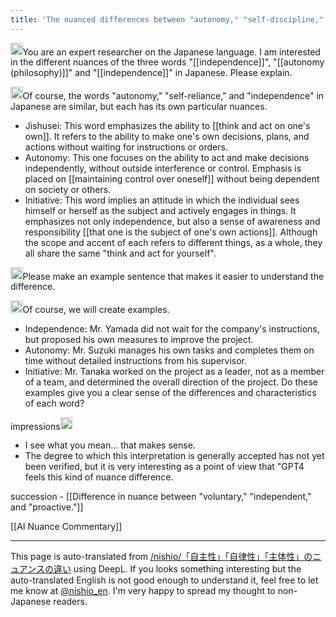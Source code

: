 ```yaml
---
title: 'The nuanced differences between "autonomy," "self-discipline," and "initiative."'
---
```


<img src='https://scrapbox.io/api/pages/nishio-en/nishio/icon' alt='nishio.icon' height="19.5"/>You are an expert researcher on the Japanese language. I am interested in the different nuances of the three words "[[independence]]", "[[autonomy (philosophy)]]" and "[[independence]]" in Japanese. Please explain.

<img src='https://scrapbox.io/api/pages/nishio-en/gpt/icon' alt='gpt.icon' height="19.5"/>Of course, the words "autonomy," "self-reliance," and "independence" in Japanese are similar, but each has its own particular nuances.
- Jishusei: This word emphasizes the ability to [[think and act on one's own]]. It refers to the ability to make one's own decisions, plans, and actions without waiting for instructions or orders.
- Autonomy: This one focuses on the ability to act and make decisions independently, without outside interference or control. Emphasis is placed on [[maintaining control over oneself]] without being dependent on society or others.
- Initiative: This word implies an attitude in which the individual sees himself or herself as the subject and actively engages in things. It emphasizes not only independence, but also a sense of awareness and responsibility [[that one is the subject of one's own actions]].
Although the scope and accent of each refers to different things, as a whole, they all share the same "think and act for yourself".

<img src='https://scrapbox.io/api/pages/nishio-en/nishio/icon' alt='nishio.icon' height="19.5"/>Please make an example sentence that makes it easier to understand the difference.

<img src='https://scrapbox.io/api/pages/nishio-en/gpt/icon' alt='gpt.icon' height="19.5"/>Of course, we will create examples.
- Independence: Mr. Yamada did not wait for the company's instructions, but proposed his own measures to improve the project.
- Autonomy: Mr. Suzuki manages his own tasks and completes them on time without detailed instructions from his supervisor.
- Initiative: Mr. Tanaka worked on the project as a leader, not as a member of a team, and determined the overall direction of the project.
Do these examples give you a clear sense of the differences and characteristics of each word?

impressions<img src='https://scrapbox.io/api/pages/nishio-en/nishio/icon' alt='nishio.icon' height="19.5"/>
- I see what you mean... that makes sense.
- The degree to which this interpretation is generally accepted has not yet been verified, but it is very interesting as a point of view that "GPT4 feels this kind of nuance difference.

succession
    - [[Difference in nuance between "voluntary," "independent," and "proactive."]]

[[AI Nuance Commentary]]

---
This page is auto-translated from [/nishio/「自主性」「自律性」「主体性」のニュアンスの違い](https://scrapbox.io/nishio/「自主性」「自律性」「主体性」のニュアンスの違い) using DeepL. If you looks something interesting but the auto-translated English is not good enough to understand it, feel free to let me know at [@nishio_en](https://twitter.com/nishio_en). I'm very happy to spread my thought to non-Japanese readers.